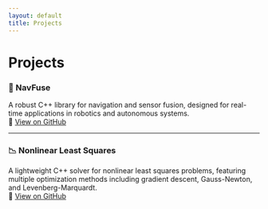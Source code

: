 ```yaml
---
layout: default
title: Projects
---
```


# Projects

### 🚀 NavFuse  
A robust C++ library for navigation and sensor fusion, designed for real-time applications in robotics and autonomous systems.  
🔗 [View on GitHub](https://github.com/ParkerBarrett959/NavFuse)

---

### 📉 Nonlinear Least Squares  
A lightweight C++ solver for nonlinear least squares problems, featuring multiple optimization methods including gradient descent, Gauss-Newton, and Levenberg-Marquardt.  
🔗 [View on GitHub](https://github.com/ParkerBarrett959/NonlinearLeastSquares)
